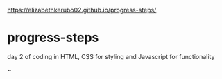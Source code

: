 https://elizabethkerubo02.github.io/progress-steps/
# progress-steps
day 2 of coding in HTML, CSS for styling and Javascript for functionality










 

~